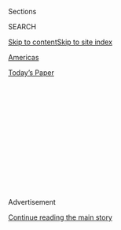 <div id="app">

<div>

<div>

<div>

<div class="NYTAppHideMasthead css-1q2w90k e1suatyy0">

<div class="section css-ui9rw0 e1suatyy2">

<div class="css-eph4ug er09x8g0">

<div class="css-6n7j50">

</div>

<span class="css-1dv1kvn">Sections</span>

<div class="css-10488qs">

<span class="css-1dv1kvn">SEARCH</span>

</div>

[Skip to content](#site-content)[Skip to site
index](#site-index)

</div>

<div id="masthead-section-label" class="css-1wr3we4 eaxe0e00">

[Americas](https://www.nytimes.com/section/world/americas)

</div>

<div class="css-10698na e1huz5gh0">

</div>

</div>

<div id="masthead-bar-one" class="section hasLinks css-15hmgas e1csuq9d3">

<div class="css-uqyvli e1csuq9d0">

</div>

<div class="css-1uqjmks e1csuq9d1">

</div>

<div class="css-9e9ivx">

[](https://myaccount.nytimes.com/auth/login?response_type=cookie&client_id=vi)

</div>

<div class="css-1bvtpon e1csuq9d2">

[Today’s
Paper](https://www.nytimes.com/section/todayspaper)

</div>

</div>

</div>

</div>

<div data-aria-hidden="false">

<div id="site-content" data-role="main">

<div>

<div class="css-1aor85t" style="opacity:0.000000001;z-index:-1;visibility:hidden">

<div class="css-1hqnpie">

<div class="css-epjblv">

<span class="css-17xtcya">[Americas](/section/world/americas)</span><span class="css-x15j1o">|</span><span class="css-fwqvlz">Mexico’s
Finance Minister Resigns Amid Fallout From Trump
Visit</span>

</div>

<div class="css-k008qs">

<div class="css-1iwv8en">

<span class="css-18z7m18"></span>

<div>

</div>

</div>

<span class="css-1n6z4y">https://nyti.ms/2ckkVMi</span>

<div class="css-1705lsu">

<div class="css-4xjgmj">

<div class="css-4skfbu" data-role="toolbar" data-aria-label="Social Media Share buttons, Save button, and Comments Panel with current comment count" data-testid="share-tools">

  - 
  - 
  - 
  - 
    
    <div class="css-6n7j50">
    
    </div>

  - 

</div>

</div>

</div>

</div>

</div>

</div>

<div class="css-13pd83m">

</div>

<div id="top-wrapper" class="css-1sy8kpn">

<div id="top-slug" class="css-l9onyx">

Advertisement

</div>

[Continue reading the main
story](#after-top)

<div class="ad top-wrapper" style="text-align:center;height:100%;display:block;min-height:250px">

<div id="top" class="place-ad" data-position="top" data-size-key="top">

</div>

</div>

<div id="after-top">

</div>

</div>

<div id="sponsor-wrapper" class="css-1hyfx7x">

<div id="sponsor-slug" class="css-19vbshk">

Supported by

</div>

[Continue reading the main
story](#after-sponsor)

<div id="sponsor" class="ad sponsor-wrapper" style="text-align:center;height:100%;display:block">

</div>

<div id="after-sponsor">

</div>

</div>

<div class="css-1vkm6nb ehdk2mb0">

# Mexico’s Finance Minister Resigns Amid Fallout From Trump Visit

</div>

![<span class="css-16f3y1r e13ogyst0">President Enrique Peña Nieto
announced the resignation of Finance Minister Luis Videgaray, considered
one of the engineers of Donald J. Trump’s visit to
Mexico.</span><span class="css-cch8ym"><span class="css-1dv1kvn">Credit</span><span class="css-cnj6d5 e1z0qqy90" itemprop="copyrightHolder"><span class="css-1ly73wi e1tej78p0">Credit...</span><span>Edgard
Garrido/Reuters..</span></span></span>](https://static01.nyt.com/images/2016/09/07/multimedia/08mexico/08mexico-videoSixteenByNine3000-v2.jpg)

<div class="css-xt80pu e12qa4dv0">

<div class="css-18e8msd">

<div class="css-vp77d3 epjyd6m0">

<div class="css-1baulvz">

By [<span class="css-1baulvz" itemprop="name">Kirk
Semple</span>](http://www.nytimes.com/by/kirk-semple) and
[<span class="css-1baulvz last-byline" itemprop="name">Elisabeth
Malkin</span>](https://www.nytimes.com/by/elisabeth-malkin)

</div>

</div>

  - Sept. 7,
    2016

  - 
    
    <div class="css-4xjgmj">
    
    <div class="css-d8bdto" data-role="toolbar" data-aria-label="Social Media Share buttons, Save button, and Comments Panel with current comment count" data-testid="share-tools">
    
      - 
      - 
      - 
      - 
        
        <div class="css-6n7j50">
        
        </div>
    
      - 
    
    </div>
    
    </div>

</div>

</div>

<div class="section meteredContent css-1r7ky0e" name="articleBody" itemprop="articleBody">

<div class="css-1fanzo5 StoryBodyCompanionColumn">

<div class="css-53u6y8">

MEXICO CITY — One of President Enrique Peña Nieto’s top ministers and
closest allies resigned on Wednesday, an apparent casualty of Mr. Peña
Nieto’s wildly unpopular meeting last week with [Donald J.
Trump.](http://www.nytimes.com/topic/person/donald-trump)

The spectacle of the Mexican president standing next to the Republican
candidate who has disparaged Mexicans prompted [widespread dismay and
anger](http://www.nytimes.com/2016/09/01/world/americas/trump-mexico-pena-nieto-reaction.html)
here, and reportedly divided Mr. Peña Nieto’s cabinet. Luis Videgaray,
the finance minister who stepped down on Wednesday, had championed the
idea of inviting Mr. Trump to Mexico City over the objections of other
ministers, according to several Mexican news media reports, though Mr.
Peña Nieto insisted it was his own initiative.

Mr. Peña Nieto announced Mr. Videgaray’s resignation at a news
conference.

He did not give a reason for Mr. Videgaray’s departure. But some
analysts interpreted it as the latest, and most dramatic, effort by the
president to regain the trust of the Mexican public following his
meeting with Mr. Trump, the Republican presidential nominee, who has
made criticism of Mexicans and Mexico an incendiary motif of his
campaign.

“It will help mitigate the anger,” said José Antonio Crespo Mendoza, a
professor of politics at Centro de Investigación y Docencia Económicas,
a Mexican research and higher education center. “President Peña Nieto
realized things could not stay as they were, and that they could no
longer insist that it had been a good call” to invite Mr. Trump.

</div>

</div>

<div class="css-1fanzo5 StoryBodyCompanionColumn">

<div class="css-53u6y8">

Mr. Trump cast his visit as a statesmanlike effort to reach out to a
country he had alienated. But hours after his meeting with Mr. Peña
Nieto, he gave a combative speech in Phoenix that struck many of the
anti-immigrant themes that have defined his candidacy. The episode has
left Mr. Peña Nieto and his government embarrassed at a time when his
approval ratings were already at record lows over rising crime, poor
economic growth and conflict of interest scandals.

In the days after the meeting, the president scrambled to contain the
fallout and to repair the damage — using a television interview, a
newspaper column and a town-hall-style meeting held to mark his annual
“Informe de Gobierno,” Mexico’s equivalent of the State of the Union
address. But these steps seemed to do little to mollify many Mexicans,
who accused the president of humiliating the nation, first by inviting
Mr. Trump and then by failing to use the opportunity to push back
against the candidate’s criticism of Mexico and Mexicans.

The discontent has continued to simmer on social media and in the news,
and an anti-Peña Nieto demonstration has been called for Sept. 15. On
Tuesday, an opposition senator — seeking to provide the defense of
Mexico that he said Mr. Peña Nieto had failed to offer — submitted a
bill that would empower the government to fight several of Mr. Trump’s
foreign policy proposals, including his promise to force Mexico to pay
for the construction of a border wall and his threat to withdraw the
United States from the North American Free Trade
Agreement.

<div class="css-79elbk" data-testid="photoviewer-wrapper">

<div class="css-z3e15g" data-testid="photoviewer-wrapper-hidden">

</div>

<div class="css-1a48zt4 ehw59r15" data-testid="photoviewer-children">

<div class="css-zgakxe erfvjey0">

<span class="css-1ly73wi e1tej78p0">Image</span>

<div class="css-zjzyr8">

<div data-testid="lazyimage-container" style="height:531.0222222222222px">

</div>

</div>

</div>

<span class="css-16f3y1r e13ogyst0" data-aria-hidden="true">Luis
Videgaray</span><span class="css-cnj6d5 e1z0qqy90" itemprop="copyrightHolder"><span class="css-1ly73wi e1tej78p0">Credit...</span><span>Henry
Romero/Reuters</span></span>

</div>

</div>

“Of all the scandals Peña Nieto has faced, this is the most
devastating,” said Alfonso Zárate, a political analyst and columnist
in Mexico City.

</div>

</div>

<div class="css-1fanzo5 StoryBodyCompanionColumn">

<div class="css-53u6y8">

From Mr. Trump’s perspective, the trip was a risky move from the start,
given the potential for embarrassment if the Mexican president were to
criticize him publicly.

It came together after Jared Kushner, the son-in-law and campaign
adviser to Mr. Trump, began to lay the groundwork with Mexican officials
in early August. Mr. Kushner dealt with Mr. Videgaray and other
government officials in negotiating how the meeting would happen,
according to a close ally of Mr. Trump who was involved in the
arrangements.

Mr. Trump’s visit was largely incident-free, and provided his campaign
with pleasing visuals of the Republican nominee standing side by side
with a head of state. But any positive effect was undone by Mr. Peña
Nieto’s insistence afterward that he had told Mr. Trump that Mexico
would not pay for a border wall, a claim that contradicted Mr. Trump’s
account.

Even so, the damage to Mr. Peña Nieto seems to have been far worse.

While Mr. Videgaray’s resignation may have been intended to stanch the
political bleeding in Mexico City and salvage the president’s standing,
it also shifted the odds in the contest for future leadership of the
governing Institutional Revolutionary Party, or P.R.I. In addition, it
left Mr. Peña Nieto without one of his closest confidantes in his
administration.

Mr. Videgaray, who holds a doctorate in economics from the Massachusetts
Institute of Technology, had been a rising star in the P.R.I., and his
name was often mentioned as a possible presidential contender in 2018.

He had worked for the president since 2005, when Mr. Peña Nieto was the
governor of the State of Mexico, helping him restructure the state’s
debt and coordinating Mr. Peña Nieto’s 2012 presidential bid.

Mr. Videgaray became the president’s closest ally and adviser in the
cabinet — “the power behind the throne,” Mr. Zárate said.

</div>

</div>

<div class="css-1fanzo5 StoryBodyCompanionColumn">

<div class="css-53u6y8">

His reputation was tarnished by reports he had bought a house at a golf
club from a government contractor, though not enough to force him out of
the cabinet or out of contention for 2018. The president, who is known
for his loyalty to his inner circle, stuck by
him.

</div>

</div>

<div class="css-1sngw6j">

[](https://www.nytimes.com/interactive/2016/09/07/us/politics/trump-products-reaction.html)

<div class="css-1eoytci">

![](https://static01.nyt.com/images/2016/09/07/us/07interactive-trump2/07interactive-trump2-articleLarge.jpg)

</div>

<div class="css-1rha1bf">

## Have You Done Something to Support or Oppose Trump’s Brands?

Have you registered your disapproval or approval for Donald J. Trump’s
candidacy by, say, discarding or returning Trump-brand clothes — or by
booking a night at a Trump hotel? We want to hear your stories.

</div>

</div>

<div class="css-1fanzo5 StoryBodyCompanionColumn">

<div class="css-53u6y8">

Indeed, Mr. Peña Nieto was accompanied by Mr. Videgaray when he made the
announcement on Wednesday, and was warm and effusive toward his longtime
adviser, thanking him for being “committed to Mexico and loyal to the
president of Mexico.”

Mr. Zárate said the departure of Mr. Videgaray was “very painful for the
president.” He added, “we all know the enormous influence that he has.’’

“It leaves the president orphaned,” Mr. Zárate said.

As finance minister, Mr. Videgaray was at the center of the
administration’s efforts to overhaul the country’s telecommunications
and energy sectors. He successfully pushed to open the nation’s [oil
industry](http://www.nytimes.com/topic/subject/oil-and-gasoline?inline=nyt-classifier),
which had been a state-run monopoly since the 1930s. He also championed
a tax overhaul that increased tax revenue but earned him some enemies
within the business community.

During his tenure, however, Mexico saw slow economic growth and a weak
peso, and the country’s standing with credit-rating agencies has
suffered. Moody’s Investors Service and S\&P Global Ratings have each
lowered their outlook from stable to negative in recent months.

Economic performance has been so underwhelming that some analysts
believe Mr. Videgaray’s departure was an inevitability discussed well
before Mr. Trump’s visit. Furthermore, Mr. Videgaray is rumored to be a
possible P.R.I. candidate for the governorship of the State of Mexico.

</div>

</div>

<div class="css-1fanzo5 StoryBodyCompanionColumn">

<div class="css-53u6y8">

“I see this as a clear electoral play,” said Genaro Lozano, a professor
of United States government and society at the Universidad
Iberoamericana in Mexico City. “The State of Mexico is what they are
betting on, what they have their eye on. It is one of the largest states
in terms of population, with a solid and powerful P.R.I. structure,
electoral support base and political mobilization. Even if they would
put Trump’s cousin as candidate for governor, P.R.I. would win.”

The cabinet shuffle occurred a day before the Mexican government was
scheduled to present its 2017 budget, a job that now shifts to the new
finance minister, José Antonio Meade, whose appointment was announced at
the news conference.

Mr. Meade, 47, who has a doctorate in economics from Yale University,
has been a significant player in the last two administrations. He was
finance minister under Mr. Peña Nieto’s predecessor, Felipe Calderón,
and Mr. Peña Nieto made him the foreign minister in 2012. In that post,
he broke from his reputation as an apolitical technocrat when he led an
angry defense of the government against a United Nations report
condemning Mexico for its use of torture on suspects in detention.

Thirteen months ago, Mr. Peña Nieto appointed him to head the Social
Development Ministry, a post that elevated Mr. Meade to the level of a
possible presidential candidate as he traveled around the country
promoting the government’s programs for the poor.

</div>

</div>

</div>

<div>

</div>

<div>

</div>

<div>

</div>

<div>

<div id="bottom-wrapper" class="css-1ede5it">

<div id="bottom-slug" class="css-l9onyx">

Advertisement

</div>

[Continue reading the main
story](#after-bottom)

<div id="bottom" class="ad bottom-wrapper" style="text-align:center;height:100%;display:block;min-height:90px">

</div>

<div id="after-bottom">

</div>

</div>

</div>

</div>

</div>

## Site Index

<div>

</div>

## Site Information Navigation

  - [© <span>2020</span> <span>The New York Times
    Company</span>](https://help.nytimes.com/hc/en-us/articles/115014792127-Copyright-notice)

<!-- end list -->

  - [NYTCo](https://www.nytco.com/)
  - [Contact
    Us](https://help.nytimes.com/hc/en-us/articles/115015385887-Contact-Us)
  - [Work with us](https://www.nytco.com/careers/)
  - [Advertise](https://nytmediakit.com/)
  - [T Brand Studio](http://www.tbrandstudio.com/)
  - [Your Ad
    Choices](https://www.nytimes.com/privacy/cookie-policy#how-do-i-manage-trackers)
  - [Privacy](https://www.nytimes.com/privacy)
  - [Terms of
    Service](https://help.nytimes.com/hc/en-us/articles/115014893428-Terms-of-service)
  - [Terms of
    Sale](https://help.nytimes.com/hc/en-us/articles/115014893968-Terms-of-sale)
  - [Site
    Map](https://spiderbites.nytimes.com)
  - [Help](https://help.nytimes.com/hc/en-us)
  - [Subscriptions](https://www.nytimes.com/subscription?campaignId=37WXW)

</div>

</div>

</div>

</div>
